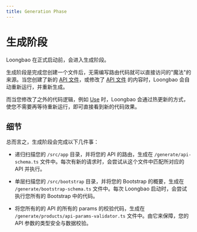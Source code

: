 ```yaml
---
title: Generation Phase
---
```


# 生成阶段

Loongbao 在正式启动前，会进入生成阶段。

生成阶段是完成您创建一个文件后，无需编写路由代码就可以直接访问的"魔法"的来源。当您创建了新的 [API 文件](/old/docs/api.md)，或修改了 [API 文件](/old/docs/api.md) 的内容时，Loongbao 会自动重新运行，并重新生成。

而当您修改了之外的代码逻辑，例如 [Use](/old/docs/use.md) 时，Loongbao 会通过热更新的方式，使您不需要再等待重新运行，即可直接看到新的代码效果。

## 细节

总而言之，生成阶段会完成以下几件事：

- 递归扫描您的 `/src/app` 目录，并将您的 API 的路由，生成在 `/generate/api-schema.ts` 文件中。每次有新的请求时，会尝试从这个文件中匹配所对应的 API 并执行。

- 单层扫描您的 `/src/bootstrap` 目录，并将您的 Bootstrap 的概要，生成在 `/generate/bootstrap-schema.ts` 文件中。每次 Loongbao 启动时，会尝试执行您所有的 Bootstrap 中的代码。

- 将您所有的的 API 的所有的 params 的校验代码，生成在 `/generate/products/api-params-validator.ts` 文件中。由它来保障，您的 API 参数的类型安全与数据校验。
